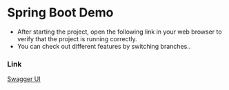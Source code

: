 # Spring Boot Demo

- After starting the project, open the following link in your web browser to verify that the project is running correctly.
-  You can check out different features by switching branches..

### Link
[Swagger UI](http://localhost:8080/spring-boot-demo/swagger-ui/index.html)
